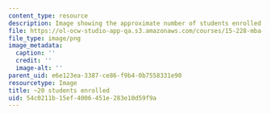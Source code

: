 ```yaml
---
content_type: resource
description: Image showing the approximate number of students enrolled in the class.
file: https://ol-ocw-studio-app-qa.s3.amazonaws.com/courses/15-228-mba-study-tour-innovation-islands-how-new-zealand-became-a-global-player-in-the-race-to-innovate-spring-2016/54c0211b15ef4006451e283e10d59f9a_20-approx.png
file_type: image/png
image_metadata:
  caption: ''
  credit: ''
  image-alt: ''
parent_uid: e6e123ea-3387-ce86-f9b4-0b7558331e90
resourcetype: Image
title: ~20 students enrolled
uid: 54c0211b-15ef-4006-451e-283e10d59f9a
---
```

